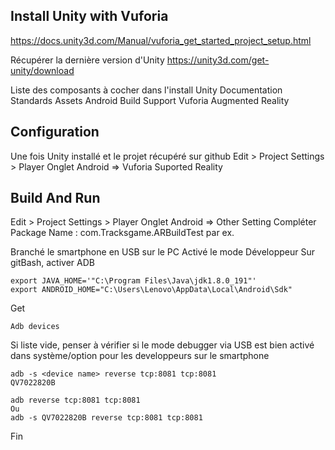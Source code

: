 
## Install Unity with Vuforia
https://docs.unity3d.com/Manual/vuforia_get_started_project_setup.html

Récupérer la dernière version d'Unity 
https://unity3d.com/get-unity/download

Liste des composants à cocher dans l'install 
Unity
Documentation
Standards Assets
Android Build Support
Vuforia Augmented Reality

## Configuration
Une fois Unity installé et le projet récupéré sur github
Edit > Project Settings > Player
Onglet Android => Vuforia Suported Reality



## Build And Run
Edit > Project Settings > Player
Onglet Android => Other Setting 
Compléter Package Name : com.Tracksgame.ARBuildTest par ex.


Branché le smartphone en USB sur le PC
Activé le mode Développeur
Sur gitBash, activer ADB
```
export JAVA_HOME='"C:\Program Files\Java\jdk1.8.0_191"'
export ANDROID_HOME="C:\Users\Lenovo\AppData\Local\Android\Sdk"
```

Get <device name>
```
Adb devices 
```
Si liste vide, penser à vérifier si le mode debugger via USB est bien activé dans système/option pour les developpeurs sur le smartphone
```
adb -s <device name> reverse tcp:8081 tcp:8081
QV7022820B

adb reverse tcp:8081 tcp:8081
Ou
adb -s QV7022820B reverse tcp:8081 tcp:8081
```

Fin
